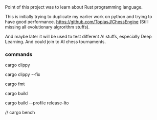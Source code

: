 Point of this project was to learn about Rust programming language. 

This is initially trying to duplicate my earlier work on python and trying to have good performance. https://github.com/TopiasJ/ChessEngine (Still missing all evolutionary algrorithm stuffs). 

And maybe later it will be used to test different AI stuffs, especially Deep Learning. And could join to AI chess tournaments.

### commands
cargo clippy

cargo clippy --fix

cargo fmt

cargo build

cargo build --profile release-lto

// cargo bench
